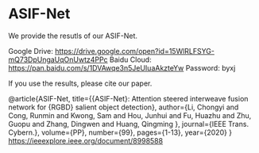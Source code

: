 # ASIF-Net

We provide the resutls of our ASIF-Net. 

Google Drive: https://drive.google.com/open?id=15WlRLFSYG-mQ73DpUngaUqOnUwtz4PPc
Baidu Cloud: https://pan.baidu.com/s/1DVAwqe3n5JeUIuaAkzteYw  Password: byxj


If you use the results, please cite our paper.

@article{ASIF-Net,
  title={{ASIF-Net}: Attention steered interweave fusion network for {RGBD} salient object detection},
  author={Li, Chongyi and Cong, Runmin and Kwong, Sam and Hou, Junhui and Fu, Huazhu and Zhu, Guopu and Zhang, Dingwen and Huang, Qingming },
  journal={IEEE Trans. Cybern.},
  volume={PP},
  number={99},
  pages={1-13},
  year={2020}
}
https://ieeexplore.ieee.org/document/8998588
